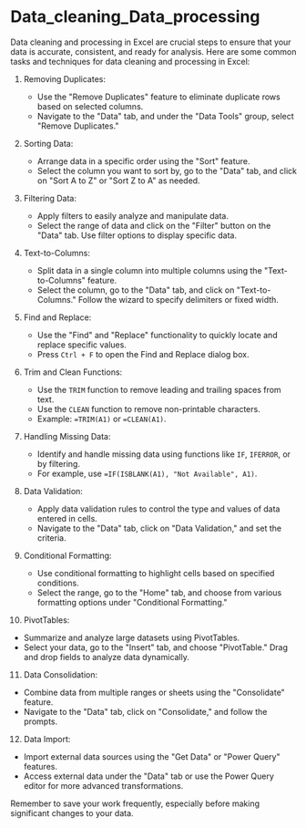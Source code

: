 # Data_cleaning_Data_processing
Data cleaning and processing in Excel are crucial steps to ensure that your data is accurate, consistent, and ready for analysis. Here are some common tasks and techniques for data cleaning and processing in Excel:

1. Removing Duplicates:
   - Use the "Remove Duplicates" feature to eliminate duplicate rows based on selected columns.
   - Navigate to the "Data" tab, and under the "Data Tools" group, select "Remove Duplicates."

2. Sorting Data:
   - Arrange data in a specific order using the "Sort" feature.
   - Select the column you want to sort by, go to the "Data" tab, and click on "Sort A to Z" or "Sort Z to A" as needed.

3. Filtering Data:
   - Apply filters to easily analyze and manipulate data.
   - Select the range of data and click on the "Filter" button on the "Data" tab. Use filter options to display specific data.

4. Text-to-Columns:
   - Split data in a single column into multiple columns using the "Text-to-Columns" feature.
   - Select the column, go to the "Data" tab, and click on "Text-to-Columns." Follow the wizard to specify delimiters or fixed width.

5. Find and Replace:
   - Use the "Find" and "Replace" functionality to quickly locate and replace specific values.
   - Press `Ctrl + F` to open the Find and Replace dialog box.

6. Trim and Clean Functions:
   - Use the `TRIM` function to remove leading and trailing spaces from text.
   - Use the `CLEAN` function to remove non-printable characters.
   - Example: `=TRIM(A1)` or `=CLEAN(A1)`.

7. Handling Missing Data:
   - Identify and handle missing data using functions like `IF`, `IFERROR`, or by filtering.
   - For example, use `=IF(ISBLANK(A1), "Not Available", A1)`.

8. Data Validation:
   - Apply data validation rules to control the type and values of data entered in cells.
   - Navigate to the "Data" tab, click on "Data Validation," and set the criteria.

9. Conditional Formatting:
   - Use conditional formatting to highlight cells based on specified conditions.
   - Select the range, go to the "Home" tab, and choose from various formatting options under "Conditional Formatting."

10. PivotTables:
   - Summarize and analyze large datasets using PivotTables.
   - Select your data, go to the "Insert" tab, and choose "PivotTable." Drag and drop fields to analyze data dynamically.

11. Data Consolidation:
   - Combine data from multiple ranges or sheets using the "Consolidate" feature.
   - Navigate to the "Data" tab, click on "Consolidate," and follow the prompts.

12. Data Import:
   - Import external data sources using the "Get Data" or "Power Query" features.
   - Access external data under the "Data" tab or use the Power Query editor for more advanced transformations.

Remember to save your work frequently, especially before making significant changes to your data.
